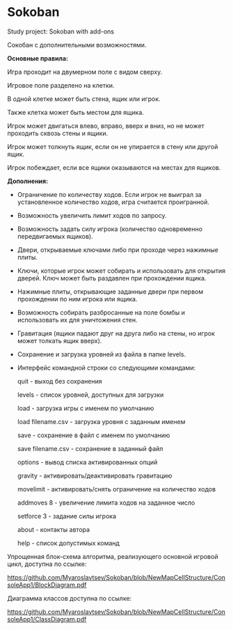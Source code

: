 # Sokoban
Study project: Sokoban with add-ons

Сокобан с дополнительными возможностями.

**Основные правила:**

Игра проходит на двумерном поле с видом сверху. 

Игровое поле разделено на клетки. 

В одной клетке может быть стена, ящик или игрок. 

Также клетка может быть местом для ящика. 

Игрок может двигаться влево, вправо, вверх и вниз, но не может проходить сквозь стены и ящики. 

Игрок может толкнуть ящик, если он не упирается в стену или другой ящик. 

Игрок побеждает, если все ящики оказываются на местах для ящиков.


**Дополнения:**

- Ограничение по количеству ходов. Если игрок не выиграл за установленное количество ходов, игра считается проигранной.

- Возможность увеличить лимит ходов по запросу.

- Возможность задать силу игрока (количество одновременно передвигаемых ящиков).

- Двери, открываемые ключами либо при проходе через нажимные плиты.

- Ключи, которые игрок может собирать и использовать для открытия дверей. Ключ может быть раздавлен при прохождении ящика.

- Нажимные плиты, открывающие заданные двери при первом прохождении по ним игрока или ящика.

- Возможность собирать разбросанные на поле бомбы и использовать их для уничтожения стен.

- Гравитация (ящики падают друг на друга либо на стены, но игрок может толкать ящик вверх).

- Сохранение и загрузка уровней из файла в папке levels.

- Интерфейс командной строки со следующими командами:

   quit - выход без сохранения
   
   levels - список уровней, доступных для загрузки
   
   load - загрузка игры с именем по умолчанию
   
   load filename.csv - загрузка уровня с заданным именем
   
   save - сохранение в файл с именем по умолчанию 
   
   save filename.csv - сохранение в заданный файл
   
   options - вывод списка активированных опций
   
     gravity - активировать/деактивировать гравитацию
     
     movelimit - активировать/снять ограничение на количество ходов
     
   addmoves 8 - увеличение лимита ходов на заданное число
   
   setforce 3 - задание силы игрока
   
   about - контакты автора
   
   help - список допустимых команд

Упрощенная блок-схема алгоритма, реализующего основной игровой цикл, доступна по ссылке:

https://github.com/Myaroslavtsev/Sokoban/blob/NewMapCellStructure/ConsoleApp1/BlockDiagram.pdf

Диаграмма классов доступна по ссылке:

https://github.com/Myaroslavtsev/Sokoban/blob/NewMapCellStructure/ConsoleApp1/ClassDiagram.pdf
